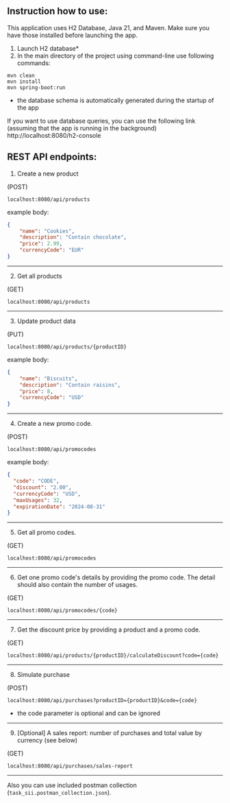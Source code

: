 ## Instruction how to use:
This application uses H2 Database, Java 21, and Maven. Make sure you have those installed before launching the app.

1. Launch H2 database*
2. In the main directory of the project using command-line use following commands:
```
mvn clean
mvn install
mvn spring-boot:run
```
* the database schema is automatically generated during the startup of the app

If you want to use database queries, you can use the following link (assuming that the app is running in the background)
http://localhost:8080/h2-console

## REST API endpoints:

1. Create a new product

(POST)

```localhost:8080/api/products```

example body:

```json
{
    "name": "Cookies",
    "description": "Contain chocolate",
    "price": 2.99,
    "currencyCode": "EUR"
}
```

---

2. Get all products

(GET)
```
localhost:8080/api/products
```

---

3. Update product data

(PUT)
```
localhost:8080/api/products/{productID}
```

example body:

```json
{
    "name": "Biscuits",
    "description": "Contain raisins",
    "price": 8,
    "currencyCode": "USD"
}
```

---

4. Create a new promo code.

(POST)
```
localhost:8080/api/promocodes
```

example body:

```json
{
  "code": "CODE",
  "discount": "2.00",
  "currencyCode": "USD",
  "maxUsages": 32,
  "expirationDate": "2024-08-31"
}
```

---

5. Get all promo codes.

(GET)
```
localhost:8080/api/promocodes
```

---

6. Get one promo code's details by providing the promo code. The detail should also contain the number of usages.

(GET)
```
localhost:8080/api/promocodes/{code}
```

---

7. Get the discount price by providing a product and a promo code.

(GET)
```
localhost:8080/api/products/{productID}/calculateDiscount?code={code}
```

---

8. Simulate purchase

(POST)
```
localhost:8080/api/purchases?productID={productID}&code={code}
```
* the code parameter is optional and can be ignored

---


9. [Optional] A sales report: number of purchases and total value by currency (see below)

(GET)
```
localhost:8080/api/purchases/sales-report
```

---

Also you can use included postman collection (`task_sii.postman_collection.json`).
